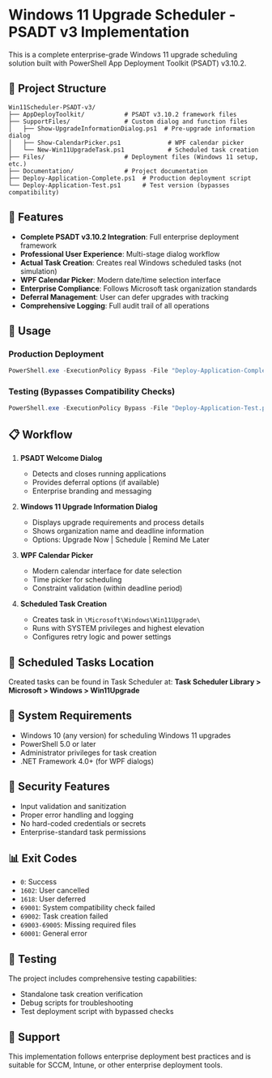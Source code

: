 # Windows 11 Upgrade Scheduler - PSADT v3 Implementation

This is a complete enterprise-grade Windows 11 upgrade scheduling solution built with PowerShell App Deployment Toolkit (PSADT) v3.10.2.

## 📁 Project Structure

```
Win11Scheduler-PSADT-v3/
├── AppDeployToolkit/           # PSADT v3.10.2 framework files
├── SupportFiles/               # Custom dialog and function files
│   ├── Show-UpgradeInformationDialog.ps1  # Pre-upgrade information dialog
│   ├── Show-CalendarPicker.ps1             # WPF calendar picker
│   └── New-Win11UpgradeTask.ps1            # Scheduled task creation
├── Files/                      # Deployment files (Windows 11 setup, etc.)
├── Documentation/              # Project documentation
├── Deploy-Application-Complete.ps1  # Production deployment script
└── Deploy-Application-Test.ps1      # Test version (bypasses compatibility)
```

## 🚀 Features

- **Complete PSADT v3.10.2 Integration**: Full enterprise deployment framework
- **Professional User Experience**: Multi-stage dialog workflow
- **Actual Task Creation**: Creates real Windows scheduled tasks (not simulation)
- **WPF Calendar Picker**: Modern date/time selection interface
- **Enterprise Compliance**: Follows Microsoft task organization standards
- **Deferral Management**: User can defer upgrades with tracking
- **Comprehensive Logging**: Full audit trail of all operations

## 🔧 Usage

### Production Deployment
```powershell
PowerShell.exe -ExecutionPolicy Bypass -File "Deploy-Application-Complete.ps1" -DeployMode Interactive
```

### Testing (Bypasses Compatibility Checks)
```powershell
PowerShell.exe -ExecutionPolicy Bypass -File "Deploy-Application-Test.ps1" -DeployMode Interactive
```

## 📋 Workflow

1. **PSADT Welcome Dialog**
   - Detects and closes running applications
   - Provides deferral options (if available)
   - Enterprise branding and messaging

2. **Windows 11 Upgrade Information Dialog**
   - Displays upgrade requirements and process details
   - Shows organization name and deadline information
   - Options: Upgrade Now | Schedule | Remind Me Later

3. **WPF Calendar Picker**
   - Modern calendar interface for date selection
   - Time picker for scheduling
   - Constraint validation (within deadline period)

4. **Scheduled Task Creation**
   - Creates task in `\Microsoft\Windows\Win11Upgrade\`
   - Runs with SYSTEM privileges and highest elevation
   - Configures retry logic and power settings

## 🎯 Scheduled Tasks Location

Created tasks can be found in Task Scheduler at:
**Task Scheduler Library > Microsoft > Windows > Win11Upgrade**

## 📝 System Requirements

- Windows 10 (any version) for scheduling Windows 11 upgrades
- PowerShell 5.0 or later
- Administrator privileges for task creation
- .NET Framework 4.0+ (for WPF dialogs)

## 🔐 Security Features

- Input validation and sanitization
- Proper error handling and logging
- No hard-coded credentials or secrets
- Enterprise-standard task permissions

## 📊 Exit Codes

- `0`: Success
- `1602`: User cancelled
- `1618`: User deferred
- `69001`: System compatibility check failed
- `69002`: Task creation failed
- `69003-69005`: Missing required files
- `60001`: General error

## 🧪 Testing

The project includes comprehensive testing capabilities:
- Standalone task creation verification
- Debug scripts for troubleshooting
- Test deployment script with bypassed checks

## 📧 Support

This implementation follows enterprise deployment best practices and is suitable for SCCM, Intune, or other enterprise deployment tools.